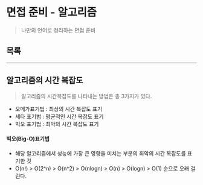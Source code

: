 # 면접 준비 - 알고리즘
> 나만의 언어로 정리하는 면접 준비  

## 목록

---

## 알고리즘의 시간 복잡도
> 알고리즘의 시간복잡도를 나타내는 방법은 총 3가지가 있다.

- 오메가표기법 : 최상의 시간 복잡도 표기
- 세타 표기법 : 평균적인 시간 복잡도 표기
- 빅오 표기법 : 최악의 시간 복잡도 표기

#### 빅오(Big-O)표기법
- 해당 알고리즘에서 성능에 가장 큰 영향을 미치는 부분의 최악의 시간 복잡도를 표기한 것
- O(n!) > O(2^n) > O(n^2) > O(nlogn) > O(n) > O(logn) > O(1) 순으로 오래 걸린다.

